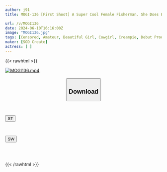 ```yaml
---
author: j91
title: MOGI-136 [First Shoot] A Super Cool Female Fisherman. She Does Everything From Sorting To Delivery To Clerical Work, And Even Fish. An Innocent Smile, A Sincere And Shy Demeanor, A Kyushu Accent, And A Hairy Pussy. A New Face With Perfect Everything, Annon, 20 Years Old. Annon Mita

url: /v/MOGI136
date: 2024-06-10T16:16:00Z
image: "MOGI136.jpg"
tags: [Censored, Amateur, Beautiful Girl, Cowgirl, Creampie, Debut Production, Solowork]
maker: [SOD Create]
actress: [ ]
---
```



{{< rawhtml >}}

<div class="video" data-videoid="lgBV32XpoDU7Mbe">
    <a href="javascript:;">
        <img src="/v/MOGI136/MOGI136.jpg" width="WIDTH" height="HEIGHT" alt="MOGI136.mp4" loading="lazy">
    </a>
</div>

<script type="text/javascript" src="https://j91.asia/asset/on-demand-st.js"></script>

<br>
  <link rel="stylesheet" href="https://j91.asia/asset/bs5.css">
  
  <center>
  <button class="btn btn-primary" type="button" data-bs-toggle="collapse" data-bs-target=".multi-collapse" aria-expanded="false" aria-controls="multiCollapseExample1 multiCollapseExample2"><h2>Download</h2></button></center>
</p>
<div class="row">
  <div class="col">
    <div class="collapse multi-collapse" id="multiCollapseExample1">
      <div class="card card-body">
	      	      <br>
<div class="buttons">  
<p><a href="/v/MOGI136/st.html" target="_blank"><button class="btn-hover color-3"><i class="fa fa-download"></i> ST</button></a></p></div>
    </div>
  </div>
</div>
  <div class="col">
    <div class="collapse multi-collapse" id="multiCollapseExample2">
      <div class="card card-body">
	      <br>
<div class="buttons">
<p><a href="/v/MOGI136/sw.html" target="_blank"><button class="btn-hover color-2"><i class="fa fa-download"></i> SW</button></a></p></div>
<br><br>
      </div>
    </div>
  </div>
</div>

{{< /rawhtml >}}